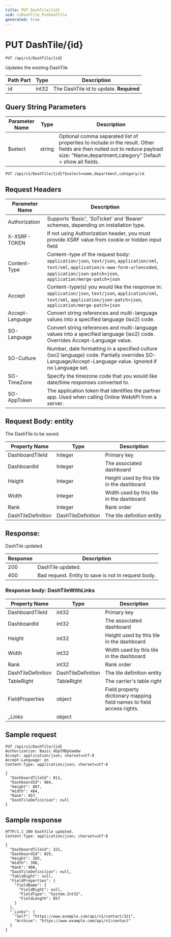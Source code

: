 ```yaml
---
title: PUT DashTile/{id}
uid: v1DashTile_PutDashTile
generated: true
---
```


# PUT DashTile/{id}

```http
PUT /api/v1/DashTile/{id}
```

Updates the existing DashTile






| Path Part | Type | Description |
|-----------|------|-------------|
| id | int32 | The DashTile id to update. **Required** |


## Query String Parameters

| Parameter Name | Type |  Description |
|----------------|------|--------------|
| $select | string |  Optional comma separated list of properties to include in the result. Other fields are then nulled out to reduce payload size: "Name,department,category" Default = show all fields. |

```http
PUT /api/v1/DashTile/{id}?$select=name,department,category/id
```


## Request Headers

| Parameter Name | Description |
|----------------|-------------|
| Authorization  | Supports 'Basic', 'SoTicket' and 'Bearer' schemes, depending on installation type. |
| X-XSRF-TOKEN   | If not using Authorization header, you must provide XSRF value from cookie or hidden input field |
| Content-Type | Content-type of the request body: `application/json`, `text/json`, `application/xml`, `text/xml`, `application/x-www-form-urlencoded`, `application/json-patch+json`, `application/merge-patch+json` |
| Accept         | Content-type(s) you would like the response in: `application/json`, `text/json`, `application/xml`, `text/xml`, `application/json-patch+json`, `application/merge-patch+json` |
| Accept-Language | Convert string references and multi-language values into a specified language (iso2) code. |
| SO-Language | Convert string references and multi-language values into a specified language (iso2) code. Overrides Accept-Language value. |
| SO-Culture | Number, date formatting in a specified culture (iso2 language) code. Partially overrides SO-Language/Accept-Language value. Ignored if no Language set. |
| SO-TimeZone | Specify the timezone code that you would like date/time responses converted to. |
| SO-AppToken | The application token that identifies the partner app. Used when calling Online WebAPI from a server. |

## Request Body: entity 

The DashTile to be saved. 

| Property Name | Type |  Description |
|----------------|------|--------------|
| DashboardTileId | Integer | Primary key |
| DashboardId | Integer | The associated dashboard |
| Height | Integer | Height used by this tile in the dashboard |
| Width | Integer | Width used by this tile in the dashboard |
| Rank | Integer | Rank order |
| DashTileDefinition | DashTileDefinition | The tile definition entity |

## Response:

DashTile updated.

| Response | Description |
|----------------|-------------|
| 200 | DashTile updated. |
| 400 | Bad request. Entity to save is not in request body. |

### Response body: DashTileWithLinks

| Property Name | Type |  Description |
|----------------|------|--------------|
| DashboardTileId | int32 | Primary key |
| DashboardId | int32 | The associated dashboard |
| Height | int32 | Height used by this tile in the dashboard |
| Width | int32 | Width used by this tile in the dashboard |
| Rank | int32 | Rank order |
| DashTileDefinition | DashTileDefinition | The tile definition entity |
| TableRight | TableRight | The carrier's table right |
| FieldProperties | object | Field property dictionary mapping field names to field access rights. |
| _Links | object |  |

## Sample request

```http!
PUT /api/v1/DashTile/{id}
Authorization: Basic dGplMDpUamUw
Accept: application/json; charset=utf-8
Accept-Language: en
Content-Type: application/json; charset=utf-8

{
  "DashboardTileId": 811,
  "DashboardId": 984,
  "Height": 807,
  "Width": 484,
  "Rank": 457,
  "DashTileDefinition": null
}
```

## Sample response

```http_
HTTP/1.1 200 DashTile updated.
Content-Type: application/json; charset=utf-8

{
  "DashboardTileId": 321,
  "DashboardId": 825,
  "Height": 265,
  "Width": 398,
  "Rank": 908,
  "DashTileDefinition": null,
  "TableRight": null,
  "FieldProperties": {
    "fieldName": {
      "FieldRight": null,
      "FieldType": "System.Int32",
      "FieldLength": 857
    }
  },
  "_Links": {
    "Self": "https://www.example.com/api/v1/contact/321",
    "Archive": "https://www.example.com/api/v1/contact"
  }
}
```